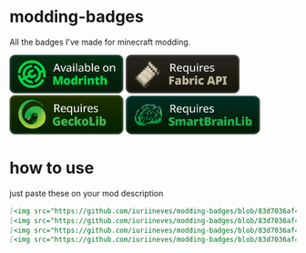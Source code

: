 # modding-badges
All the badges I've made for minecraft modding.

[<img src="https://github.com/iuriineves/modding-badges/blob/83d7036af47051e66288ba6ea8e9d4fc140f62d1/Available%20on%20Modrinth.png" width="200"/>](https://modrinth.com/)
[<img src="https://github.com/iuriineves/modding-badges/blob/83d7036af47051e66288ba6ea8e9d4fc140f62d1/Requires%20Fabric%20API.png" alt="Requires Fabric API" width="200"/>](https://modrinth.com/mod/fabric-api)
[<img src="https://github.com/iuriineves/modding-badges/blob/83d7036af47051e66288ba6ea8e9d4fc140f62d1/Requires%20GeckoLib.png" alt="Requires Fabric API" width="200"/>](https://modrinth.com/mod/geckolib)
[<img src="https://github.com/iuriineves/modding-badges/blob/83d7036af47051e66288ba6ea8e9d4fc140f62d1/Requires%20SBL.png" alt="Requires Fabric API" width="236"/>](https://modrinth.com/mod/smartbrainlib)

# how to use

just paste these on your mod description

```markdown
[<img src="https://github.com/iuriineves/modding-badges/blob/83d7036af47051e66288ba6ea8e9d4fc140f62d1/Available%20on%20Modrinth.png" width="180"/>](https://modrinth.com/mod/nevescapybaras)
[<img src="https://github.com/iuriineves/modding-badges/blob/83d7036af47051e66288ba6ea8e9d4fc140f62d1/Requires%20Fabric%20API.png" alt="Requires Fabric API" width="180"/>](https://modrinth.com/mod/fabric-api)
[<img src="https://github.com/iuriineves/modding-badges/blob/83d7036af47051e66288ba6ea8e9d4fc140f62d1/Requires%20GeckoLib.png" alt="Requires Fabric API" width="180"/>](https://modrinth.com/mod/geckolib)
[<img src="https://github.com/iuriineves/modding-badges/blob/83d7036af47051e66288ba6ea8e9d4fc140f62d1/Requires%20SBL.png" alt="Requires Fabric API" width="216"/>](https://modrinth.com/mod/smartbrainlib)
```

